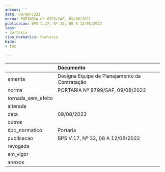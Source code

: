 ```yaml
---
anexos: ''
data: 09/08/2022
norma: PORTARIA Nº 8799/SAF, 09/08/2022
publicacao: BPS V.17, Nº 32, 08 A 12/08/2022
tags:
- portaria
tipo_normatico: Portaria
hide: 
- toc 
 
---
```


|                    | Documento                                     |
|:-------------------|:----------------------------------------------|
| ementa             | Designa Equipe de Planejamento da Contratação |
| norma              | PORTARIA Nº 8799/SAF, 09/08/2022              |
| tornada_sem_efeito |                                               |
| alterada           |                                               |
| data               | 09/08/2022                                    |
| outros             |                                               |
| tipo_normatico     | Portaria                                      |
| publicacao         | BPS V.17, Nº 32, 08 A 12/08/2022              |
| revogada           |                                               |
| em_vigor           |                                               |
| anexos             |                                               |